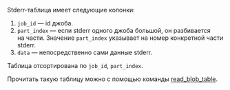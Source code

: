 Stderr-таблица имеет следующие колонки:

1. `job_id` — id джоба.
2. `part_index` — если stderr одного джоба большой, он разбивается на части. Значение `part_index` указывает на номер конкретной части stderr.
3. `data` — непосредственно сами данные stderr.

Таблица отсортирована по `job_id`, `part_index`.

Прочитать такую таблицу можно с помощью команды [read_blob_table](../../../../user-guide/storage/blobtables.md#read_blob_table).
